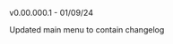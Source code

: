 <!DOCTYPE html>
<html>

<body>

v0.00.000.1 - 01/09/24

Updated main menu to contain changelog

</body>
</html>
